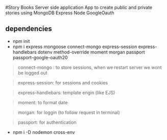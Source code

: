 #Story Books Server side application
App to create public and private stories using MongoDB Express Node GoogleOauth

## dependencies

- npm init
- npm i express mongoose connect-mongo express-session express-handlebars dotenv method-override moment morgan passport passport-google-oauth20

> connect-mongo : to store sessions, when we restart server we wont be logged out

> express-session: for sessions and cookies

> express-handlebars: template engin (like EJS)

> moment: to format date

> morgan: for loggin (to follow request in terminal)

> passport: for authentication

- npm i -D nodemon cross-env
